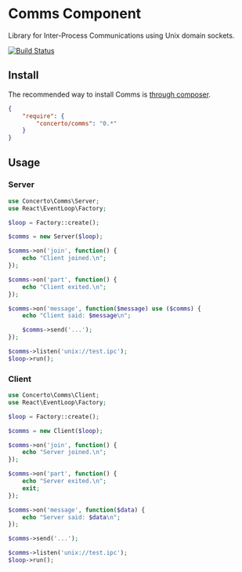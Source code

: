 # Comms Component

Library for Inter-Process Communications using Unix domain sockets.

[![Build Status](https://secure.travis-ci.org/concertophp/comms.png?branch=master)](http://travis-ci.org/concertophp/comms)


## Install

The recommended way to install Comms is [through composer](http://getcomposer.org).

```JSON
{
    "require": {
        "concerto/comms": "0.*"
    }
}
```


## Usage
### Server

```php
use Concerto\Comms\Server;
use React\EventLoop\Factory;

$loop = Factory::create();

$comms = new Server($loop);

$comms->on('join', function() {
	echo "Client joined.\n";
});

$comms->on('part', function() {
	echo "Client exited.\n";
});

$comms->on('message', function($message) use ($comms) {
	echo "Client said: $message\n";

	$comms->send('...');
});

$comms->listen('unix://test.ipc');
$loop->run();
```

### Client

```php
use Concerto\Comms\Client;
use React\EventLoop\Factory;

$loop = Factory::create();

$comms = new Client($loop);

$comms->on('join', function() {
	echo "Server joined.\n";
});

$comms->on('part', function() {
	echo "Server exited.\n";
	exit;
});

$comms->on('message', function($data) {
	echo "Server said: $data\n";
});

$comms->send('...');

$comms->listen('unix://test.ipc');
$loop->run();
```